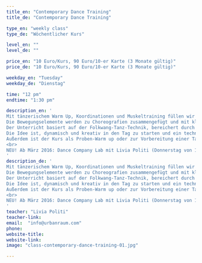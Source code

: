 ```yaml
---
title_en: "Contemporary Dance Training"
title_de: "Contemporary Dance Training"

type_en: "weekly class"
type_de: "Wöchentlicher Kurs"

level_en: ""
level_de: ""

price_en: "10 Euro/Kurs, 90 Euro/10-er Karte (3 Monate gültig)"
price_de: "10 Euro/Kurs, 90 Euro/10-er Karte (3 Monate gültig)"

weekday_en: "Tuesday"
weekday_de: "Dienstag"

time: "12 pm"
endtime: "1:30 pm"

description_en: '
Mit tänzerischem Warm Up, Koordinationen und Muskeltraining füllen wir den Raum mit Bewegung, Dynamik und Musikalität. Wir wechseln die Ebenen, die Texturen, die Richtungen.
Die Bewegungselemente werden zu Choreografien zusammengefügt und mit kleinen Improvisations-Aufgaben ergänzt.
Der Unterricht basiert auf der Folkwang-Tanz-Technik, bereichert durch Elemente der Alexander-Technik.
Die Idee ist, dynamisch und kreativ in den Tag zu starten und ein technisches und choreographisches Repertoire aufzubauen.
Außerdem ist der Kurs als Proben-Warm up oder zur Vorbereitung einer Tanz-Aufnahmeprüfung geeignet.
<br>
NEU! Ab März 2016: Dance Company Lab mit Livia Politi (Donnerstag von 12.00-11.30)
'
description_de: '
Mit tänzerischem Warm Up, Koordinationen und Muskeltraining füllen wir den Raum mit Bewegung, Dynamik und Musikalität. Wir wechseln die Ebenen, die Texturen, die Richtungen.
Die Bewegungselemente werden zu Choreografien zusammengefügt und mit kleinen Improvisations-Aufgaben ergänzt.
Der Unterricht basiert auf der Folkwang-Tanz-Technik, bereichert durch Elemente der Alexander-Technik.
Die Idee ist, dynamisch und kreativ in den Tag zu starten und ein technisches und choreographisches Repertoire aufzubauen.
Außerdem ist der Kurs als Proben-Warm up oder zur Vorbereitung einer Tanz-Aufnahmeprüfung geeignet.
<br>
NEU! Ab März 2016: Dance Company Lab mit Livia Politi (Donnerstag von 12.00-11.30)
'
teacher: "Livia Politi"
teacher-link:
email:  "info@urbanraum.com"
phone:
website-title:
website-link:
image: "class-contemporary-dance-training-01.jpg"

---
```

